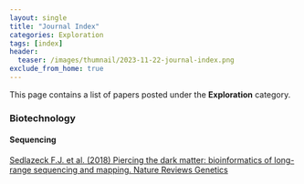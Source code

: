 ```yaml
---
layout: single
title: "Journal Index"
categories: Exploration
tags: [index]
header:
  teaser: /images/thumnail/2023-11-22-journal-index.png
exclude_from_home: true
---
```


This page contains a list of papers posted under the **Exploration** category. 

### Biotechnology

#### Sequencing

[Sedlazeck F.J. et al. (2018) Piercing the dark matter: bioinformatics of long-range sequencing and mapping. Nature Reviews Genetics](https://keun-hong.github.io/exploration/long-range-seq/)